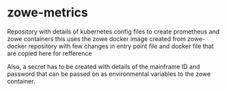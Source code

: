# zowe-metrics
Repository with details of kubernetes config files to create prometheus and zowe containers
this uses the zowe docker image created from zowe-docker repository with few changes in entry point file and docker file that are copied here for refference

Also, a secret has to be created with details of the mainframe ID and password that can be passed on as environmental variables to the zowe container.